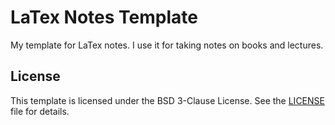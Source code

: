 # LaTex Notes Template
My template for LaTex notes. I use it for taking notes on books and lectures.

## License
This template is licensed under the BSD 3-Clause License. See the [LICENSE](LICENSE) file for details.